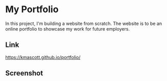 # My Portfolio

In this project, I'm building a website from scratch. The website is to be an online portfolio to showcase my work for future employers.

## Link
https://kmascott.github.io/portfolio/

## Screenshot
